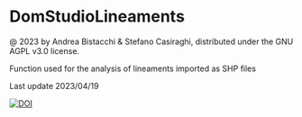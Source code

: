 # DomStudioLineaments
@ 2023 by Andrea Bistacchi & Stefano Casiraghi, distributed under the GNU AGPL v3.0 license.

Function used for the analysis of lineaments imported as SHP files

Last update 2023/04/19


[![DOI](https://zenodo.org/badge/635672169.svg)](https://zenodo.org/badge/latestdoi/635672169)
